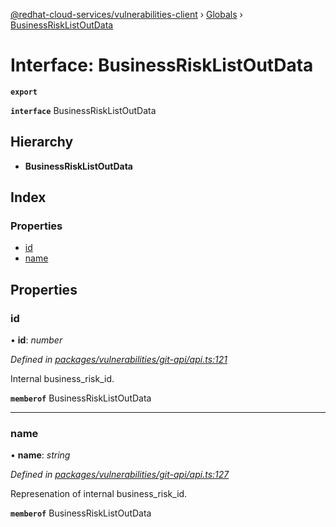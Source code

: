 [@redhat-cloud-services/vulnerabilities-client](../README.md) › [Globals](../globals.md) › [BusinessRiskListOutData](businessrisklistoutdata.md)

# Interface: BusinessRiskListOutData

**`export`** 

**`interface`** BusinessRiskListOutData

## Hierarchy

* **BusinessRiskListOutData**

## Index

### Properties

* [id](businessrisklistoutdata.md#id)
* [name](businessrisklistoutdata.md#name)

## Properties

###  id

• **id**: *number*

*Defined in [packages/vulnerabilities/git-api/api.ts:121](https://github.com/RedHatInsights/javascript-clients/blob/master/packages/vulnerabilities/git-api/api.ts#L121)*

Internal business_risk_id.

**`memberof`** BusinessRiskListOutData

___

###  name

• **name**: *string*

*Defined in [packages/vulnerabilities/git-api/api.ts:127](https://github.com/RedHatInsights/javascript-clients/blob/master/packages/vulnerabilities/git-api/api.ts#L127)*

Represenation of internal business_risk_id.

**`memberof`** BusinessRiskListOutData
